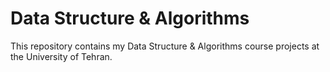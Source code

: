 # Data Structure & Algorithms

This repository contains my Data Structure & Algorithms course projects at the University of Tehran.

